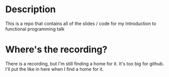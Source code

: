 # Description
This is a repo that contains all of the slides / code for my Introduction to functional programming talk

# Where's the recording?
There is a recording, but I'm still finding a home for it. It's too big for github.
I'll put the like in here when I find a home for it.
